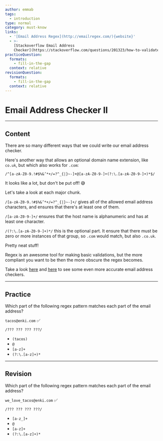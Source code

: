 ```yaml
---
author: emmab
tags:
  - introduction
type: normal
category: must-know
links:
  - '[Email Address Regex](http://emailregex.com/){website}'
  - >-
    [Stackoverflow Email Address
    Checker](https://stackoverflow.com/questions/201323/how-to-validate-an-email-address-using-a-regular-expression/201378#201378){website}
practiceQuestion:
  formats:
    - fill-in-the-gap
  context: relative
revisionQuestion:
  formats:
    - fill-in-the-gap
  context: relative
---
```


# Email Address Checker II


---

## Content

There are so many different ways that we could write our email address checker. 

Here's another way that allows an optional domain name extension, like `co.uk`, but which also works for `.com`:

```plain-text
/^[a-zA-Z0-9.!#$%&’*+/=?^_{|}~-]+@[a-zA-Z0-9-]+(?:\.[a-zA-Z0-9-]+)*$/
```

It looks like a lot, but don't be put off! 😅

Let's take a look at each major chunk.

`/[a-zA-Z0-9.!#$%&’*+/=?^_{|}~-]+/` gives all of the allowed email address characters, and ensures that there's at least one of them.

`/[a-zA-Z0-9-]+/` ensures that the host name is alphanumeric and has at least one character.

`/(?:\.[a-zA-Z0-9-]+)*/` this is the optional part. It ensure that there must be zero or more instances of that group, so `.com` would match, but also `.co.uk`.

Pretty neat stuff! 

Regex is an awesome tool for making basic validations, but the more compliant you want to be then the more obscure the regex becomes.

Take a look [here](http://emailregex.com/) and [here](https://stackoverflow.com/a/201378/5583303) to see some even more accurate email address checkers.


---

## Practice

Which part of the following regex pattern matches each part of the email address?

`tacos@enki.com` ✅

```plain-text
/??? ??? ??? ???/
```

- `(tacos)`
- `@`
- `[a-z]+`
- `(?:\.[a-z]+)*`


---

## Revision

Which part of the following regex pattern matches each part of the email address?

`we_love_tacos@enki.com` ✅

```plain-text
/??? ??? ??? ???/
```

- `[a-z_]+`
- `@`
- `[a-z]+`
- `(?:\.[a-z]+)*`
 
